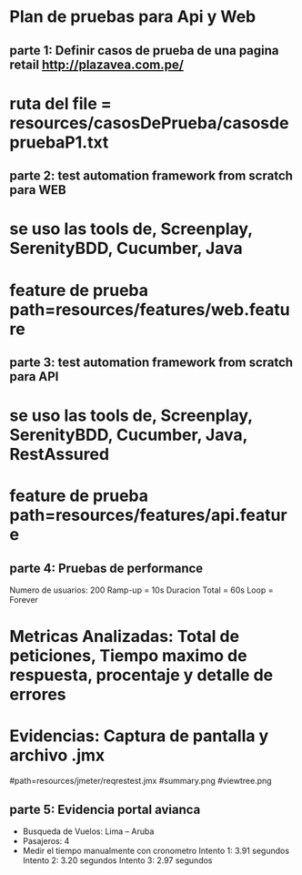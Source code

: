 # Plan de pruebas para Api y Web

## parte 1: Definir casos de prueba de una pagina retail http://plazavea.com.pe/
  # ruta del file = resources/casosDePrueba/casosdepruebaP1.txt

## parte 2: test automation framework from scratch para WEB
  # se uso las tools de, Screenplay, SerenityBDD, Cucumber, Java
  # feature de prueba path=resources/features/web.feature


## parte 3: test automation framework from scratch para API
  # se uso las tools de, Screenplay, SerenityBDD, Cucumber, Java, RestAssured
  # feature de prueba path=resources/features/api.feature

## parte 4: Pruebas de performance
  Numero de usuarios: 200
  Ramp-up = 10s
  Duracion Total = 60s
  Loop = Forever

  # Metricas Analizadas: Total de peticiones, Tiempo maximo de respuesta, procentaje y detalle de errores
  # Evidencias: Captura de pantalla y archivo .jmx 
  #path=resources/jmeter/reqrestest.jmx #summary.png #viewtree.png


## parte 5: Evidencia portal avianca
  -	Busqueda de Vuelos: Lima – Aruba
  -	Pasajeros: 4
  -	Medir el tiempo manualmente con cronometro
    Intento 1: 3.91 segundos
    Intento 2: 3.20 segundos
    Intento 3: 2.97 segundos
